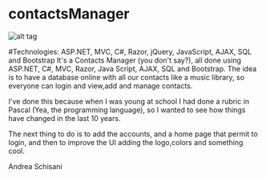 # contactsManager

![alt tag](https://raw.githubusercontent.com/NyO1/contactsManager/app_screenshot.png)

#Technologies:
ASP.NET, MVC, C#, Razor, jQuery, JavaScript, AJAX, SQL and Bootstrap
It's a Contacts Manager (you don't say?), all done using ASP.NET, C#, MVC, Razor, Java Script, AJAX, SQL and Bootstrap.
The idea is to have a database online with all our contacts like a music library, so everyone can login and view,add and manage contacts.

I've done this because when I was young at school I had done a rubric in Pascal (Yea, the programming language), so I wanted to see how things have changed in the last 10 years.


The next thing to do is to add the accounts, and a home page that permit to login, and then to improve the UI adding the logo,colors and something cool.

Andrea Schisani


